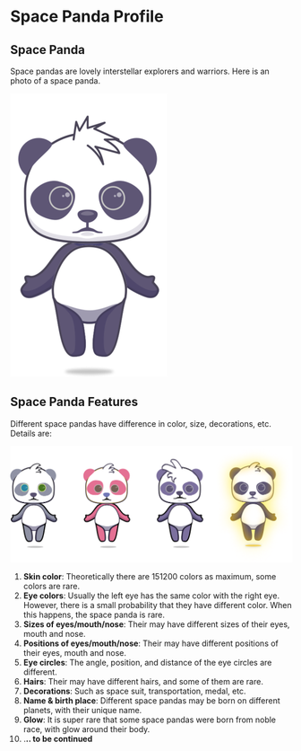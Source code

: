 # Space Panda Profile

## Space Panda

Space pandas are lovely interstellar explorers and warriors. Here is an photo of a space panda. 

![](../.gitbook/assets/panda_base.png)

## Space Panda Features

Different space pandas have difference in color, size, decorations, etc. Details are:

![](../.gitbook/assets/pandas.png)

1. **Skin color**:  Theoretically there are 151200 colors as maximum, some colors are rare.
2. **Eye colors**:  Usually the left eye has the same color with the right eye. However, there is a small probability that they have different color. When this happens, the space panda is rare.
3. **Sizes of eyes/mouth/nose**: Their may have different sizes of their eyes, mouth and nose.
4. **Positions of eyes/mouth/nose**: Their may have different positions of their eyes, mouth and nose.
5. **Eye circles**: The angle, position, and distance of the eye circles are different.
6. **Hairs**: Their may have different hairs, and some of them are rare.
7. **Decorations**: Such as space suit, transportation, medal, etc.
8. **Name & birth place**: Different space pandas may be born on different planets, with their unique name.
9. **Glow**: It is super rare that some space pandas were born from noble race,  with glow around their body.
10. .**.. to be continued**

